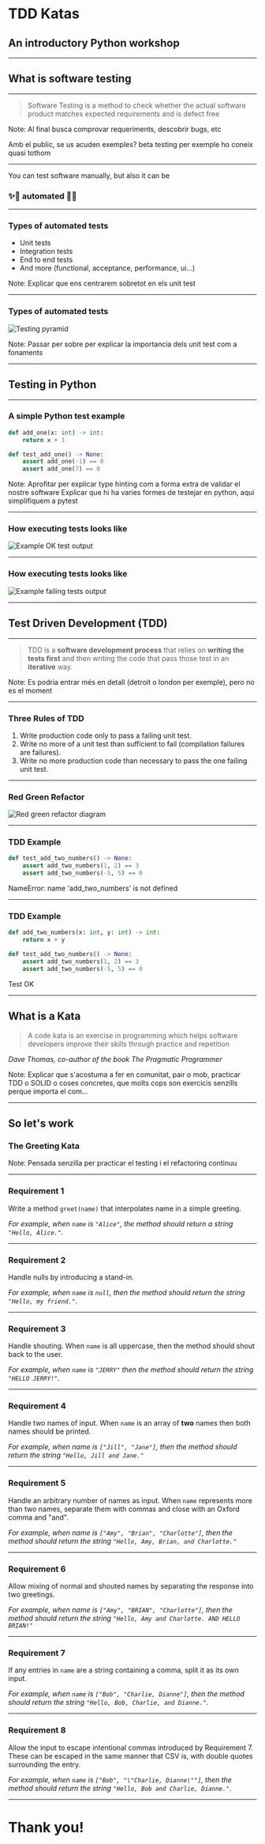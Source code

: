 # TDD Katas

## An introductory Python workshop

---

## What is software testing

---

> Software Testing is a method to check whether the actual software product matches expected requirements and is defect free

Note:
Al final busca comprovar requeriments, descobrir bugs, etc

Amb el public, se us acuden exemples? beta testing per exemple ho coneix quasi tothom

---

You can test software manually, but also it can be

### ✨🌈 automated 🌈✨

---

### Types of automated tests

- Unit tests
- Integration tests
- End to end tests
- And more (functional, acceptance, performance, ui...)

Note:
Explicar que ens centrarem sobretot en els unit test

---

### Types of automated tests

![Testing pyramid](img/pyramid.png)

Note:
Passar per sobre per explicar la importancia dels unit test com a fonaments

---

## Testing in Python

---

### A simple Python test example

```python
def add_one(x: int) -> int:
    return x + 1
```

```python
def test_add_one() -> None:
    assert add_one(-1) == 0
    assert add_one(7) == 8
```

<!-- .element: class="fragment fade-in" -->

Note:
Aprofitar per explicar type hinting com a forma extra de validar el nostre software
Explicar que hi ha varies formes de testejar en python, aqui simplifiquem a pytest

---

### How executing tests looks like


![Example OK test output](img/test_ok.png)

---

### How executing tests looks like


![Example failing tests output](img/test_fail.png)


---

## Test Driven Development (TDD)

---

> TDD is a **software development process** that relies on **writing the tests first** and then writing the code that pass those test in an **iterative** way.

Note:
Es podria entrar més en detall (detroit o london per exemple), pero no es el moment

---

### Three Rules of TDD

1. Write production code only to pass a failing unit test.
2. Write no more of a unit test than sufficient to fail (compilation failures are failures).
3. Write no more production code than necessary to pass the one failing unit test.

---

### Red Green Refactor

![Red green refactor diagram](img/red_green_refactor.jpg)

---

### TDD Example

```python
def test_add_two_numbers() -> None:
    assert add_two_numbers(1, 2) == 3
    assert add_two_numbers(-5, 5) == 0
```

NameError: name 'add_two_numbers' is not defined

<!-- .element: style="color: red" class="fragment fade-in" -->

---

### TDD Example

```python
def add_two_numbers(x: int, y: int) -> int:
    return x + y

def test_add_two_numbers() -> None:
    assert add_two_numbers(1, 2) == 3
    assert add_two_numbers(-5, 5) == 0
```

Test OK

<!-- .element: style="color: green" class="fragment fade-in" -->

---

## What is a Kata


> A code kata is an exercise in programming which helps software developers improve their skills through practice and repetition

_Dave Thomas, co-author of the book The Pragmatic Programmer_

Note:
Explicar que s'acostuma a fer en comunitat, pair o mob, practicar TDD o SOLID o coses concretes,
que molts cops son exercicis senzills perque importa el com...

---

## So let's work
### The Greeting Kata

Note:
Pensada senzilla per practicar el testing i el refactoring continuu

---

### Requirement 1
Write a method `greet(name)` that interpolates name in a simple greeting.

_For example, when `name` is `"Alice"`, the method should return a string `"Hello, Alice."`._

---

### Requirement 2
Handle nulls by introducing a stand-in.

_For example, when `name` is `null`, then the method should return the string `"Hello, my friend."`._

---

### Requirement 3
Handle shouting. When `name` is all uppercase, then the method should shout back to the user.

_For example, when `name` is `"JERRY"` then the method should return the string `"HELLO JERRY!"`._

---

### Requirement 4
Handle two names of input. When `name` is an array of **two** names then both names should be printed.

_For example, when name is `["Jill", "Jane"]`, then the method should return the string `"Hello, Jill and Jane."`_

---

### Requirement 5
Handle an arbitrary number of names as input. When `name` represents more than two names, separate them with commas and close with an Oxford comma and "and".

_For example, when name is `["Amy", "Brian", "Charlotte"]`, then the method should return the string `"Hello, Amy, Brian, and Charlotte."`_

---

### Requirement 6
Allow mixing of normal and shouted names by separating the response into two greetings.

_For example, when name is `["Amy", "BRIAN", "Charlotte"]`, then the method should return the string `"Hello, Amy and Charlotte. AND HELLO BRIAN!"`_

---

### Requirement 7
If any entries in `name` are a string containing a comma, split it as its own input.

_For example, when `name` is `["Bob", "Charlie, Dianne"]`, then the method should return the string `"Hello, Bob, Charlie, and Dianne."`._

---

### Requirement 8
Allow the input to escape intentional commas introduced by Requirement 7. These can be escaped in the same manner that CSV is, with double quotes surrounding the entry.

_For example, when `name` is `["Bob", "\"Charlie, Dianne\""]`, then the method should return the string `"Hello, Bob and Charlie, Dianne."`._

---

# Thank you!

